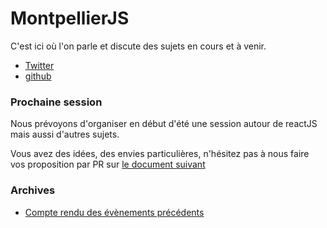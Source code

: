 MontpellierJS
=============

C'est ici où l'on parle et discute des sujets en cours et à venir.

* [Twitter](https://twitter.com/MontpellierJS)
* [github](https://github.com/MontpellierJS/MontpellierJS)

### Prochaine session 

Nous prévoyons d'organiser en début d'été une session autour de reactJS mais aussi d'autres sujets.

Vous avez des idées, des envies particulières, n'hésitez pas à nous faire vos proposition par PR sur [le document suivant](sessions/MontpellierJS6.md)



### Archives

* [Compte rendu des évènements précédents](archives/ARCHIVE.md)

